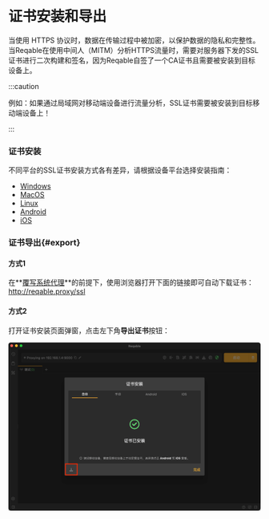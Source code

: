 # 证书安装和导出

当使用 HTTPS 协议时，数据在传输过程中被加密，以保护数据的隐私和完整性。当Reqable在使用中间人（MITM）分析HTTPS流量时，需要对服务器下发的SSL证书进行二次构建和签名，因为Reqable自签了一个CA证书且需要被安装到目标设备上。

:::caution

例如：如果通过局域网对移动端设备进行流量分析，SSL证书需要被安装到目标移动端设备上！

:::

### 证书安装

不同平台的SSL证书安装方式各有差异，请根据设备平台选择安装指南：
- [Windows](/docs/capture/cert_install_windows)
- [MacOS](/docs/capture/cert_install_macos)
- [Linux](/docs/capture/cert_install_linux)
- [Android](/docs/capture/cert_install_android)
- [iOS](/docs/capture/cert_install_ios)

### 证书导出{#export}

#### 方式1

在**[覆写系统代理](proxy)**的前提下，使用浏览器打开下面的链接即可自动下载证书：  
http://reqable.proxy/ssl

#### 方式2

打开证书安装页面弹窗，点击左下角**导出证书**按钮：

![](arts/cert_01.png)
